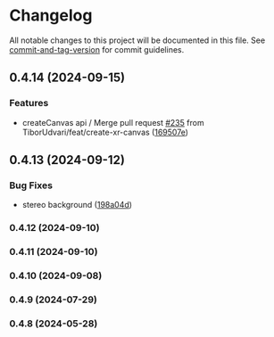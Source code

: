 # Changelog

All notable changes to this project will be documented in this file. See [commit-and-tag-version](https://github.com/absolute-version/commit-and-tag-version) for commit guidelines.

## 0.4.14 (2024-09-15)


### Features

*  createCanvas api / Merge pull request [#235](https://github.com/stalgiag/p5.xr/issues/235) from TiborUdvari/feat/create-xr-canvas ([169507e](https://github.com/stalgiag/p5.xr/commit/169507e4e4e495a04aa405c9d66dc406da4742d6))

## 0.4.13 (2024-09-12)


### Bug Fixes

* stereo background ([198a04d](https://github.com/stalgiag/p5.xr/commit/198a04dc7617df719647ff03a3bf4b0f2e3745bb))

### 0.4.12 (2024-09-10)

### 0.4.11 (2024-09-10)

### 0.4.10 (2024-09-08)

### 0.4.9 (2024-07-29)

### 0.4.8 (2024-05-28)

